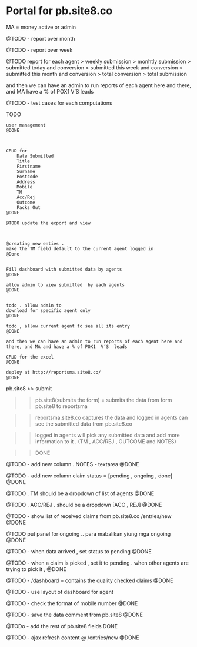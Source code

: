 Portal for pb.site8.co
============================
MA = money active  or  admin 




@TODO - report over month

@TODO - report over week 

@TODO 
	report for each agent 
		> weekly submission
		> monhtly submission 
		> submitted today and conversion
		> submitted this week and conversion
		> submitted this month and conversion
		> total conversion
		> total submission

and then we can have an admin to run reports of each agent here and there, and 
MA  have a % of POX1 V’S leads


@TODO - test cases for each computations




TODO

    user management
    @DONE



  	CRUD for 
	  	Date Submitted	
	  	Title	
	  	Firstname	
	  	Surname	
	  	Postcode	
	  	Address	
	  	Mobile	
	  	TM	
	  	Acc/Rej	
	  	Outcome	
	  	Packs Out
  	@DONE
	
	@TODO update the export and view



	@creating new enties . 
	make the TM field default to the current agent logged in 
	@Done


    Fill dashboard with submitted data by agents
    @DONE

    allow admin to view submitted  by each agents
    @DONE


  	todo . allow admin to 
  	download for specific agent only
	@DONE

  	todo , allow current agent to see all its entry
  	@DONE

  	and then we can have an admin to run reports of each agent here and there, and MA and have a % of POX1  V’S  leads

  	CRUD for the excel 
	@DONE  	

	deploy at http://reportsma.site8.co/
	@DONE




pb.site8 >> submit

>> pb.site8(submits the form) = submits the data from form pb.site8 to reportsma
	
>> reportsma.site8.co captures the data and logged in agents can see the submitted data from pb.site8.co

>> logged in agents will pick any submitted data and add more information to it . (TM , ACC/REJ , OUTCOME and NOTES)

>> DONE




@TODO - add new column . NOTES - textarea
@DONE

@TODO - add new column claim status = [pending , ongoing , done]
@DONE


@TODO . TM should be a dropdown of list of agents
@DONE


@TODO . ACC/REJ . should be a dropdown [ACC , REJ]
@DONE


@TODO -  show list of received claims from pb.site8.co
/entries/new
@DONE


@TODO put panel for ongoing .. 
para mabalikan yiung mga ongoing
@DONE






@TODO - when data arrived , set status to pending
@DONE

@TODO  - when a claim is picked , set it to pending . 
	when other agents are trying to pick it , 
@DONE


@TODO - /dashboard = contains the quality checked claims
@DONE 



@TODO - use layout of dashboard 
for agent

@TODO - check the format of mobile number 
@DONE



@TODO - save the data comment from pb.site8
@DONE


@TODo - add the rest of pb.site8 fields
DONE



@TODO - ajax refresh content @ 
/entries/new 
@DONE

